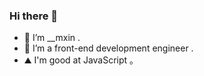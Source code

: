 ### Hi there 👋

<!--
**mxin-d/mxin-d** is a ✨ _special_ ✨ repository because its `README.md` (this file) appears on your GitHub profile. -->

- 🔭 I’m __mxin . 
- 🌱 I’m a front-end development engineer .
- ⛰ I'm good at JavaScript 。
<!-- - 🤔 I’m looking for help with ...
- 💬 Ask me about ...
- 📫 How to reach me: ...
- 😄 Pronouns: ...
- ⚡ Fun fact: ... -->

